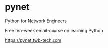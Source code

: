 pynet
=====

Python for Network Engineers

Free ten-week email-course on learning Python

https://pynet.twb-tech.com


